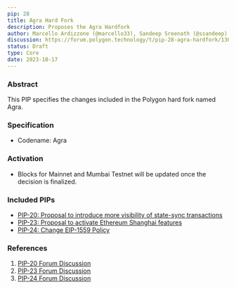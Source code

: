 ```yaml
---
pip: 28
title: Agra Hard Fork
description: Proposes the Agra Hardfork
author: Marcello Ardizzone (@marcello33), Sandeep Sreenath (@ssandeep)
discussion: https://forum.polygon.technology/t/pip-28-agra-hardfork/13067
status: Draft
type: Core
date: 2023-10-17
---
```


### Abstract

This PIP specifies the changes included in the Polygon hard fork named Agra.

### Specification

- Codename: Agra

### Activation

- Blocks for Mainnet and Mumbai Testnet will be updated once the decision is finalized.

### Included PIPs

- [PIP-20: Proposal to introduce more visibility of state-sync transactions](https://github.com/maticnetwork/Polygon-Improvement-Proposals/blob/main/PIPs/PIP-20.md)
- [PIP-23: Proposal to activate Ethereum Shanghai features](https://github.com/maticnetwork/Polygon-Improvement-Proposals/blob/main/PIPs/PIP-23.md)
- [PIP-24: Change EIP-1559 Policy](https://github.com/maticnetwork/Polygon-Improvement-Proposals/blob/main/PIPs/PIP-24.md)

### References

1. [PIP-20 Forum Discussion](https://forum.polygon.technology/t/pip-20-state-sync-verbosity/13050)
2. [PIP-23 Forum Discussion](https://forum.polygon.technology/t/pip-23-proposal-to-activate-ethereum-shanghai-features/13065)
3. [PIP-24 Forum Discussion](https://forum.polygon.technology/t/pip-24-change-eip-1559-policy/13007)
